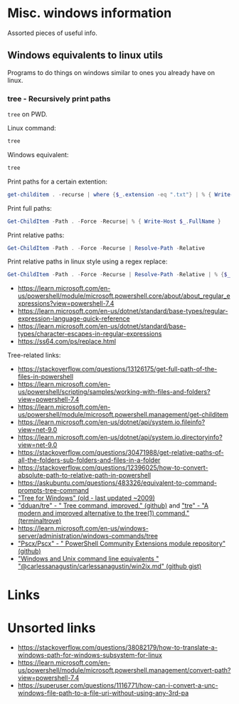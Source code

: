 # Misc. windows information
Assorted pieces of useful info.

## Windows equivalents to linux utils
Programs to do things on windows similar to ones you already have on linux.

### tree - Recursively print paths
`tree` on PWD.

Linux command:
```bash
tree 
```

Windows equivalent:
```powershell
tree
```

Print paths for a certain extention: 
```powershell
get-childitem . -recurse | where {$_.extension -eq ".txt"} | % { Write-Host $_.FullName }
```

Print full paths:
```powershell
Get-ChildItem -Path . -Force -Recurse| % { Write-Host $_.FullName }
```

Print relative paths:
```powershell
Get-ChildItem -Path . -Force -Recurse | Resolve-Path -Relative
```

Print relative paths in linux style using a regex replace:
```powershell
Get-ChildItem -Path . -Force -Recurse | Resolve-Path -Relative | % {$_ -replace '\\', '/'}
```
* <https://learn.microsoft.com/en-us/powershell/module/microsoft.powershell.core/about/about_regular_expressions?view=powershell-7.4>
* <https://learn.microsoft.com/en-us/dotnet/standard/base-types/regular-expression-language-quick-reference>
* <https://learn.microsoft.com/en-us/dotnet/standard/base-types/character-escapes-in-regular-expressions>
* https://ss64.com/ps/replace.html



Tree-related links:
* <https://stackoverflow.com/questions/13126175/get-full-path-of-the-files-in-powershell>
* <https://learn.microsoft.com/en-us/powershell/scripting/samples/working-with-files-and-folders?view=powershell-7.4>
* <https://learn.microsoft.com/en-us/powershell/module/microsoft.powershell.management/get-childitem>
* <https://learn.microsoft.com/en-us/dotnet/api/system.io.fileinfo?view=net-9.0>
* <https://learn.microsoft.com/en-us/dotnet/api/system.io.directoryinfo?view=net-9.0>
* <https://stackoverflow.com/questions/30471988/get-relative-paths-of-all-the-folders-sub-folders-and-files-in-a-folder>
* https://stackoverflow.com/questions/12396025/how-to-convert-absolute-path-to-relative-path-in-powershell
* <https://askubuntu.com/questions/483326/equivalent-to-command-prompts-tree-command>
* ["Tree for Windows" (old - last updated ~2009)](https://gnuwin32.sourceforge.net/packages/tree.htm)
* ["dduan/tre" - " Tree command, improved." (github)](https://github.com/dduan/tre) and ["tre" - "A modern and improved alternative to the tree(1) command." (terminaltrove)](https://terminaltrove.com/tre/)
* <https://learn.microsoft.com/en-us/windows-server/administration/windows-commands/tree>
* ["Pscx/Pscx" - " PowerShell Community Extensions module repository" (github)](https://github.com/Pscx/Pscx)
* ["Windows and Unix command line equivalents " "@carlessanagustin/carlessanagustin/win2ix.md" (github gist)](https://gist.github.com/carlessanagustin/266171818584b3880f72a625dfa2513b)

# Links


# Unsorted links
* <https://stackoverflow.com/questions/38082179/how-to-translate-a-windows-path-for-windows-subsystem-for-linux>
* <https://learn.microsoft.com/en-us/powershell/module/microsoft.powershell.management/convert-path?view=powershell-7.4>
* <https://superuser.com/questions/1116771/how-can-i-convert-a-unc-windows-file-path-to-a-file-uri-without-using-any-3rd-pa>
